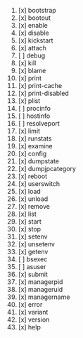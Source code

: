 1. [x] bootstrap
1. [x] bootout
1. [x] enable
1. [x] disable
1. [x] kickstart
1. [x] attach
1. [ ] debug
1. [x] kill
1. [x] blame
1. [x] print
1. [x] print-cache
1. [x] print-disabled
1. [x] plist
1. [ ] procinfo
1. [ ] hostinfo
1. [ ] resolveport
1. [x] limit
1. [x] runstats
1. [x] examine
1. [x] config
1. [x] dumpstate
1. [x] dumpjpcategory
1. [x] reboot
1. [x] userswitch
1. [x] load
1. [x] unload
1. [x] remove
1. [x] list
1. [x] start
1. [x] stop
1. [x] setenv
1. [x] unsetenv
1. [x] getenv
1. [ ] bsexec
1. [ ] asuser
1. [x] submit
1. [x] managerpid
1. [x] manageruid
1. [x] managername
1. [x] error
1. [x] variant
1. [x] version
1. [x] help
